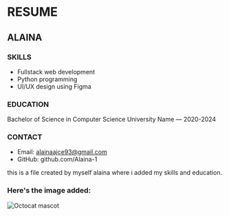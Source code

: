 # RESUME

## ALAINA

### SKILLS
- Fullstack web development
- Python programming
- UI/UX design using Figma

### EDUCATION
Bachelor of Science in Computer Science
University Name — 2020-2024

### CONTACT
- Email: alainaajce93@gmail.com  
- GitHub: github.com/Alaina-1




this is a file created by myself alaina where i added my skills and education.



### Here's the image added:

![Octocat mascot](https://octodex.github.com/images/yaktocat.png)
